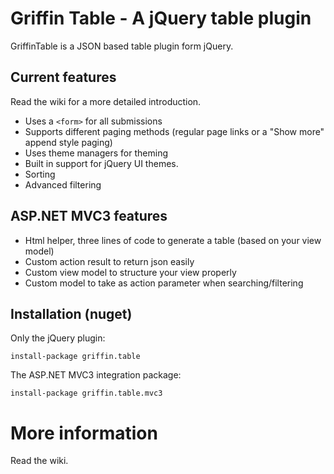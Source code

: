 Griffin Table - A jQuery table plugin
=====================================

GriffinTable is a JSON based table plugin form jQuery. 

Current features
----------------

Read the wiki for a more detailed introduction.

* Uses a `<form>` for all submissions
* Supports different paging methods (regular page links or a "Show more" append style paging)
* Uses theme managers for theming
* Built in support for jQuery UI themes.
* Sorting
* Advanced filtering

ASP.NET MVC3 features
---------------------

* Html helper, three lines of code to generate a table (based on your view model)
* Custom action result to return json easily
* Custom view model to structure your view properly
* Custom model to take as action parameter when searching/filtering

Installation (nuget)
--------------------

Only the jQuery plugin:

    install-package griffin.table
	
The ASP.NET MVC3 integration package:

	install-package griffin.table.mvc3

More information
=================

Read the wiki.